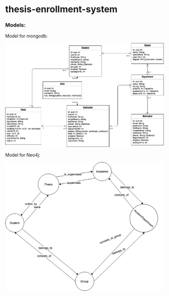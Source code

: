 # thesis-enrollment-system

### Models:

Model for mongodb:

![Mongodb Model](mongodb_model.png)


Model for Neo4j:

![Neo4j Model](neo4j_model.png)